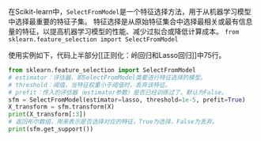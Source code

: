 在Scikit-learn中，`SelectFromModel`是一个特征选择方法，用于从机器学习模型中选择最重要的特征子集。
特征选择是从原始特征集合中选择最相关或最有信息量的特征，以提高机器学习模型的性能、减少过拟合或降低计算成本。
`from sklearn.feature_selection import SelectFromModel`

使用实例如下，代码上半部分[[正则化：岭回归和Lasso回归]]中75行。
``` python
from sklearn.feature_selection import SelectFromModel 
# estimator：评估器，即SelectFromModel类要进行特征选择的模型。 
# threshold：阈值，当特征权重小于阈值时，丢弃该特征。 
# prefit：传入的评估器（estimator参数）是否已经训练过了。默认为False。 
sfm = SelectFromModel(estimator=lasso, threshold=1e-5, prefit=True) 
X_transform = sfm.transform(X) 
print(X_transform[:3]) 
# 返回布尔数组，用来表示是否选择对应的特征，True为选择，False为丢弃。 
print(sfm.get_support())
```